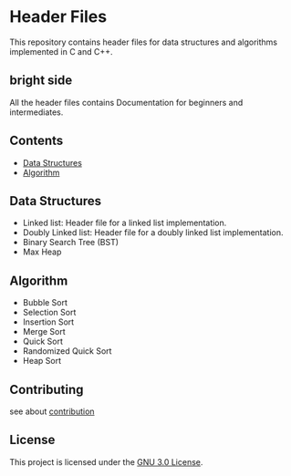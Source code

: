 # Header Files

This repository contains header files for data structures and algorithms implemented in C and C++.

## bright side
All the header files contains Documentation for beginners and intermediates.

## Contents

- [Data Structures](#data-structures)
- [Algorithm](#algorithm)

## Data Structures

- Linked list: Header file for a linked list implementation.
- Doubly Linked list: Header file for a doubly linked list implementation.
- Binary Search Tree (BST)
- Max Heap

## Algorithm

- Bubble Sort
- Selection Sort
- Insertion Sort
- Merge Sort
- Quick Sort
- Randomized Quick Sort
- Heap Sort

## Contributing
see about [contribution](./contribution)

## License

This project is licensed under the [GNU 3.0 License](./LICENSE.txt).

